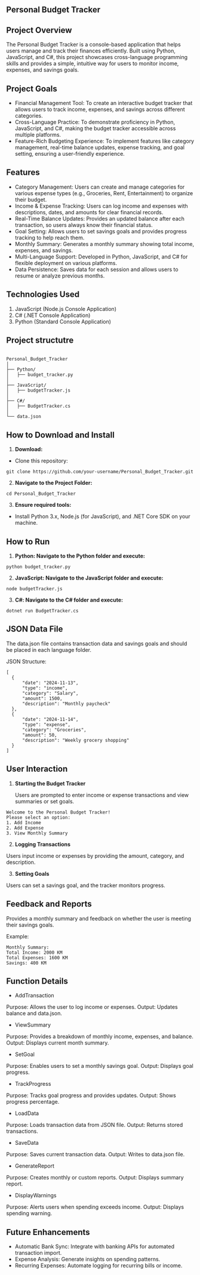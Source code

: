 ## Personal Budget Tracker 
  
## Project Overview

The Personal Budget Tracker is a console-based application that helps users manage and track their finances efficiently. Built using Python, JavaScript, and C#, this project showcases cross-language programming skills and provides a simple, intuitive way for users to monitor income, expenses, and savings goals.

## Project Goals    
 
- Financial Management Tool: To create an interactive budget tracker that allows users to track income, expenses, and savings across different categories.
- Cross-Language Practice: To demonstrate proficiency in Python, JavaScript, and C#, making the budget tracker accessible across multiple platforms.
- Feature-Rich Budgeting Experience: To implement features like category management, real-time balance updates, expense tracking, and goal setting, ensuring a user-friendly experience.

## Features 

- Category Management: Users can create and manage categories for various expense types (e.g., Groceries, Rent, Entertainment) to organize their budget.
- Income & Expense Tracking: Users can log income and expenses with descriptions, dates, and amounts for clear financial records.
- Real-Time Balance Updates: Provides an updated balance after each transaction, so users always know their financial status.
- Goal Setting: Allows users to set savings goals and provides progress tracking to help reach them.
- Monthly Summary: Generates a monthly summary showing total income, expenses, and savings.
- Multi-Language Support: Developed in Python, JavaScript, and C# for flexible deployment on various platforms.
- Data Persistence: Saves data for each session and allows users to resume or analyze previous months.

## Technologies Used 

1. JavaScript (Node.js Console Application)
2. C# (.NET Console Application)
3. Python (Standard Console Application)

## Project structutre 
   ```
   
Personal_Budget_Tracker
│
├── Python/
│   ├── budget_tracker.py
│
├── JavaScript/
│   ├── budgetTracker.js
│
├── C#/
│   ├── BudgetTracker.cs
│
└── data.json

```


   
## How to Download and Install

1. **Download:**
- Clone this repository:
```
git clone https://github.com/your-username/Personal_Budget_Tracker.git
```
2. **Navigate to the Project Folder:**
```
cd Personal_Budget_Tracker
```

 3. **Ensure required tools:**
- Install Python 3.x, Node.js (for JavaScript), and .NET Core SDK on your machine.

## How to Run

1. **Python: Navigate to the Python folder and execute:**

 ```   
python budget_tracker.py
 ```

2. **JavaScript: Navigate to the JavaScript folder and execute:**

 ```   
node budgetTracker.js
 ```

3. **C#: Navigate to the C# folder and execute:**

 ```   
dotnet run BudgetTracker.cs
 ```

## JSON Data File

The data.json file contains transaction data and savings goals and should be placed in each language folder.

JSON Structure:
 ```   
[
   {
       "date": "2024-11-13",
       "type": "income",
       "category": "Salary",
       "amount": 1500,
       "description": "Monthly paycheck"
   },
   {
       "date": "2024-11-14",
       "type": "expense",
       "category": "Groceries",
       "amount": 50,
       "description": "Weekly grocery shopping"
   }
]
  ``` 
  ## User Interaction

1.  **Starting the Budget Tracker**
   
    Users are prompted to enter income or expense transactions and view summaries or set goals.
```
Welcome to the Personal Budget Tracker!
Please select an option:
1. Add Income
2. Add Expense
3. View Monthly Summary
```

2. **Logging Transactions**
 
Users input income or expenses by providing the amount, category, and description.

3. **Setting Goals**
   
Users can set a savings goal, and the tracker monitors progress.

## Feedback and Reports

Provides a monthly summary and feedback on whether the user is meeting their savings goals.

Example:
    
   ```
Monthly Summary:
Total Income: 2000 KM
Total Expenses: 1600 KM
Savings: 400 KM

```
## Function Details

- AddTransaction
  
Purpose: Allows the user to log income or expenses. Output: Updates balance and data.json.

- ViewSummary
  
Purpose: Provides a breakdown of monthly income, expenses, and balance. Output: Displays current month summary.

- SetGoal
  
Purpose: Enables users to set a monthly savings goal. Output: Displays goal progress.

- TrackProgress
  
Purpose: Tracks goal progress and provides updates. Output: Shows progress percentage.

- LoadData
  
Purpose: Loads transaction data from JSON file. Output: Returns stored transactions.

- SaveData
  
Purpose: Saves current transaction data. Output: Writes to data.json file.

- GenerateReport
  
Purpose: Creates monthly or custom reports. Output: Displays summary report.

- DisplayWarnings
  
Purpose: Alerts users when spending exceeds income. Output: Displays spending warning.

## Future Enhancements

- Automatic Bank Sync: Integrate with banking APIs for automated transaction import.
- Expense Analysis: Generate insights on spending patterns.
- Recurring Expenses: Automate logging for recurring bills or income.
